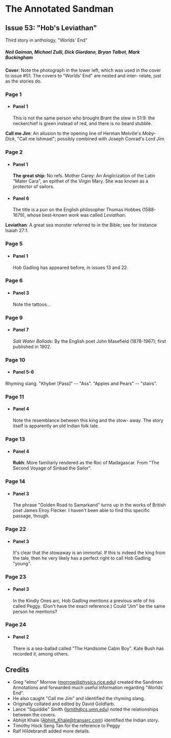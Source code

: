 # The Annotated Sandman

## Issue 53: "Hob's Leviathan"

Third story in anthology, "Worlds' End"

##### Neil Gaiman, Michael Zulli, Dick Giordano, Bryan Talbot, Mark Buckingham

**Cover**: Note the photograph in the lower left, which was used in the cover to issue #51. The covers to "Worlds' End" are nested and inter- relate, just as the stories do.

### Page 1

- #### Panel 1

  This is not the same person who brought Brant the stew in 51:9: the neckerchief is green instead of red, and there is no beard stubble.

**Call me Jim**: An allusion to the opening line of Herman Melville's _Moby-
Dick_, "Call me Ishmael"; possibly combined with Joseph Conrad's _Lord
Jim_.

### Page 2

- #### Panel 1

  **The great ship**: No refs. Mother Carey: An Anglicization of the Latin "Mater Cara", an epithet of the Virgin Mary. She was known as a protector of sailors.

- #### Panel 6

  The title is a pun on the English philosopher Thomas Hobbes (1588-1679), whose best-known work was called _Leviathan_.

**Leviathan**: A great sea monster referred to in the Bible; see for instance Isaiah 27:1.

### Page 5

- #### Panel 1

  Hob Gadling has appeared before, in issues 13 and 22.

### Page 6

- #### Panel 3

  Note the tattoos...

### Page 9

- #### Panel 7

  _Salt Water Ballads_: By the English poet John Masefield (1878-1967); first published in 1902.

### Page 10

- #### Panel 5-6

Rhyming slang. "Khyber [Pass]" -- "Ass". "Apples and
Pears" -- "stairs".

### Page 11

- #### Panel 4

  Note the resemblance between this king and the stow- away. The story itself is apparently an old Indian folk tale.

### Page 13

- #### Panel 4

  **Rukh**: More familiarly rendered as the Roc of Madagascar. From "The Second Voyage of Sinbad the Sailor".

### Page 14

- #### Panel 3

  The phrase "Golden Road to Samarkand" turns up in the works of British poet James Elroy Flecker. I haven't been able to find this specific passage, though.

### Page 22

- #### Panel 3

  It's clear that the stowaway is an immortal. If this is indeed the king from the tale, then he very likely has a perfect right to call Hob Gadling "young".

### Page 23

- #### Panel 3

  In the Kindly Ones arc, Hob Gadling mentions a previous wife of his called Peggy. (Don't have the exact reference.) Could "Jim" be the same person he mentions?

### Page 24

- #### Panel 2

  There is a sea-ballad called "The Handsome Cabin Boy". Kate Bush has recorded it, among others.

## Credits

- Greg "elmo" Morrow (morrow@physics.rice.edu) created the Sandman Annotations and forwarded much useful information regarding "Worlds' End".
- He also caught "Call me Jim" and identified the rhyming slang.
- Originally collated and edited by David Goldfarb.
- Lance "Squiddie" Smith (lsmith@cs.umn.edu) noted the relationships between the covers.
- Abhijit Khale (Abhijit_Khale@transarc.com) identified the Indian story.
- Timothy Hock Seng Tan for the reference to Peggy
- Ralf Hildebrandt added more details.

